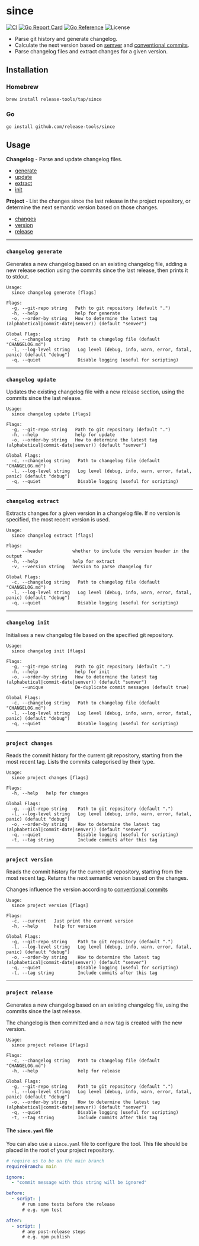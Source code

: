 # since
[![CI](https://github.com/release-tools/since/actions/workflows/ci.yaml/badge.svg)](https://github.com/release-tools/since/actions/workflows/ci.yaml)
[![Go Report Card](https://goreportcard.com/badge/github.com/release-tools/since)](https://goreportcard.com/report/github.com/release-tools/since)
[![Go Reference](https://pkg.go.dev/badge/github.com/release-tools/since.svg)](https://pkg.go.dev/github.com/release-tools/since)
![License](https://img.shields.io/github/license/release-tools/since)

- Parse git history and generate changelog.
- Calculate the next version based on [semver](http://semver.org) and [conventional commits](https://www.conventionalcommits.org/en/v1.0.0/).
- Parse changelog files and extract changes for a given version.

## Installation

### Homebrew

```bash
brew install release-tools/tap/since
```

### Go

```bash
go install github.com/release-tools/since
```

## Usage

**Changelog** - Parse and update changelog files.
- [generate](#changelog-generate)
- [update](#changelog-update)
- [extract](#changelog-extract)
- [init](#changelog-init)

**Project** - List the changes since the last release in the project repository, or determine the next semantic version based on those changes.
- [changes](#project-changes)
- [version](#project-version)
- [release](#project-release)

---

### `changelog generate`

Generates a new changelog based on an existing changelog file,
adding a new release section using the commits since the last release,
then prints it to stdout.

```
Usage:
  since changelog generate [flags]

Flags:
  -g, --git-repo string   Path to git repository (default ".")
  -h, --help              help for generate
  -o, --order-by string   How to determine the latest tag (alphabetical|commit-date|semver)) (default "semver")

Global Flags:
  -c, --changelog string   Path to changelog file (default "CHANGELOG.md")
  -l, --log-level string   Log level (debug, info, warn, error, fatal, panic) (default "debug")
  -q, --quiet              Disable logging (useful for scripting)
```

---

### `changelog update`

Updates the existing changelog file with a new release section,
using the commits since the last release.

```
Usage:
  since changelog update [flags]

Flags:
  -g, --git-repo string   Path to git repository (default ".")
  -h, --help              help for update
  -o, --order-by string   How to determine the latest tag (alphabetical|commit-date|semver)) (default "semver")

Global Flags:
  -c, --changelog string   Path to changelog file (default "CHANGELOG.md")
  -l, --log-level string   Log level (debug, info, warn, error, fatal, panic) (default "debug")
  -q, --quiet              Disable logging (useful for scripting)
```

---

### `changelog extract`

Extracts changes for a given version in a changelog file.
If no version is specified, the most recent version is used.

```
Usage:
  since changelog extract [flags]

Flags:
      --header           whether to include the version header in the output
  -h, --help             help for extract
  -v, --version string   Version to parse changelog for

Global Flags:
  -c, --changelog string   Path to changelog file (default "CHANGELOG.md")
  -l, --log-level string   Log level (debug, info, warn, error, fatal, panic) (default "debug")
  -q, --quiet              Disable logging (useful for scripting)
```

---

### `changelog init`

Initialises a new changelog file based on the specified git repository.

```
Usage:
  since changelog init [flags]

Flags:
  -g, --git-repo string   Path to git repository (default ".")
  -h, --help              help for init
  -o, --order-by string   How to determine the latest tag (alphabetical|commit-date|semver)) (default "semver")
      --unique            De-duplicate commit messages (default true)

Global Flags:
  -c, --changelog string   Path to changelog file (default "CHANGELOG.md")
  -l, --log-level string   Log level (debug, info, warn, error, fatal, panic) (default "debug")
  -q, --quiet              Disable logging (useful for scripting)
```

---

### `project changes`

Reads the commit history for the current git repository, starting
from the most recent tag. Lists the commits categorised by their type.

```
Usage:
  since project changes [flags]

Flags:
  -h, --help   help for changes

Global Flags:
  -g, --git-repo string    Path to git repository (default ".")
  -l, --log-level string   Log level (debug, info, warn, error, fatal, panic) (default "debug")
  -o, --order-by string    How to determine the latest tag (alphabetical|commit-date|semver)) (default "semver")
  -q, --quiet              Disable logging (useful for scripting)
  -t, --tag string         Include commits after this tag
```

---

### `project version`

Reads the commit history for the current git repository, starting
from the most recent tag. Returns the next semantic version
based on the changes.

Changes influence the version according to
[conventional commits](https://www.conventionalcommits.org/en/v1.0.0/)

```
Usage:
  since project version [flags]

Flags:
  -c, --current   Just print the current version
  -h, --help      help for version

Global Flags:
  -g, --git-repo string    Path to git repository (default ".")
  -l, --log-level string   Log level (debug, info, warn, error, fatal, panic) (default "debug")
  -o, --order-by string    How to determine the latest tag (alphabetical|commit-date|semver)) (default "semver")
  -q, --quiet              Disable logging (useful for scripting)
  -t, --tag string         Include commits after this tag
```

---

### `project release`

Generates a new changelog based on an existing changelog file,
using the commits since the last release.

The changelog is then committed and a new tag is created
with the new version.

```
Usage:
  since project release [flags]

Flags:
  -c, --changelog string   Path to changelog file (default "CHANGELOG.md")
  -h, --help               help for release

Global Flags:
  -g, --git-repo string    Path to git repository (default ".")
  -l, --log-level string   Log level (debug, info, warn, error, fatal, panic) (default "debug")
  -o, --order-by string    How to determine the latest tag (alphabetical|commit-date|semver)) (default "semver")
  -q, --quiet              Disable logging (useful for scripting)
  -t, --tag string         Include commits after this tag
```

#### The `since.yaml` file

You can also use a `since.yaml` file to configure the tool. This file should be placed in the root of your project repository.

```yaml
# require us to be on the main branch
requireBranch: main

ignore:
  - "commit message with this string will be ignored"

before:
  - script: |
      # run some tests before the release
      # e.g. npm test

after:
  - script: |
      # any post-release steps
      # e.g. npm publish
```
